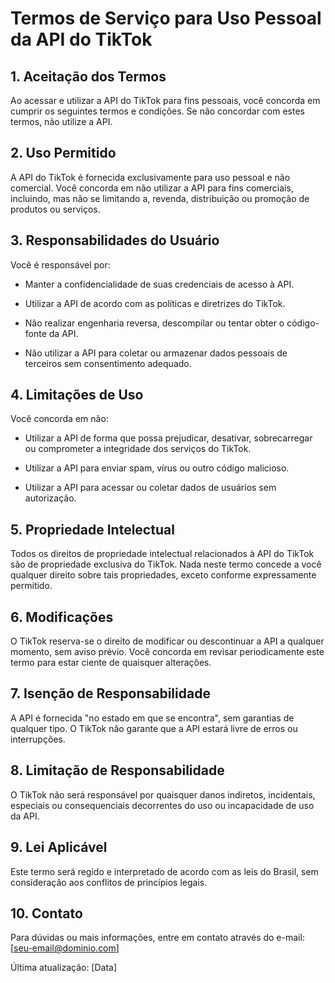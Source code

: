 # Termos de Serviço para Uso Pessoal da API do TikTok

## 1. Aceitação dos Termos

Ao acessar e utilizar a API do TikTok para fins pessoais, você concorda em cumprir os seguintes termos e condições. Se não concordar com estes termos, não utilize a API.

## 2. Uso Permitido

A API do TikTok é fornecida exclusivamente para uso pessoal e não comercial. Você concorda em não utilizar a API para fins comerciais, incluindo, mas não se limitando a, revenda, distribuição ou promoção de produtos ou serviços.

## 3. Responsabilidades do Usuário

Você é responsável por:

- Manter a confidencialidade de suas credenciais de acesso à API.

- Utilizar a API de acordo com as políticas e diretrizes do TikTok.

- Não realizar engenharia reversa, descompilar ou tentar obter o código-fonte da API.

- Não utilizar a API para coletar ou armazenar dados pessoais de terceiros sem consentimento adequado.

## 4. Limitações de Uso

Você concorda em não:

- Utilizar a API de forma que possa prejudicar, desativar, sobrecarregar ou comprometer a integridade dos serviços do TikTok.

- Utilizar a API para enviar spam, vírus ou outro código malicioso.

- Utilizar a API para acessar ou coletar dados de usuários sem autorização.

## 5. Propriedade Intelectual

Todos os direitos de propriedade intelectual relacionados à API do TikTok são de propriedade exclusiva do TikTok. Nada neste termo concede a você qualquer direito sobre tais propriedades, exceto conforme expressamente permitido.

## 6. Modificações

O TikTok reserva-se o direito de modificar ou descontinuar a API a qualquer momento, sem aviso prévio. Você concorda em revisar periodicamente este termo para estar ciente de quaisquer alterações.

## 7. Isenção de Responsabilidade

A API é fornecida "no estado em que se encontra", sem garantias de qualquer tipo. O TikTok não garante que a API estará livre de erros ou interrupções.

## 8. Limitação de Responsabilidade

O TikTok não será responsável por quaisquer danos indiretos, incidentais, especiais ou consequenciais decorrentes do uso ou incapacidade de uso da API.

## 9. Lei Aplicável

Este termo será regido e interpretado de acordo com as leis do Brasil, sem consideração aos conflitos de princípios legais.

## 10. Contato

Para dúvidas ou mais informações, entre em contato através do e-mail: [seu-email@dominio.com]

Última atualização: [Data]
